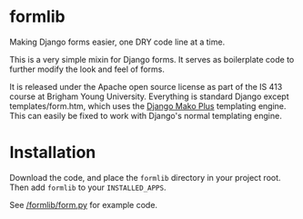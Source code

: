 # formlib
Making Django forms easier, one DRY code line at a time.

This is a very simple mixin for Django forms.  It serves as boilerplate code to further modify the look and feel of forms.

It is released under the Apache open source license as part of the IS 413 course at Brigham Young University.  Everything is standard Django except templates/form.htm, which uses the [Django Mako Plus](https://github.com/doconix/django-mako-plus) templating engine.  This can easily be fixed to work with Django's normal templating engine.

# Installation

Download the code, and place the `formlib` directory in your project root.  Then add `formlib` to your `INSTALLED_APPS`.

See [/formlib/form.py](https://github.com/doconix/formlib/blob/master/formlib/form.py) for example code.